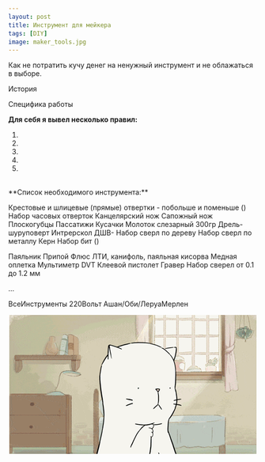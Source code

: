 ```yaml
---
layout: post 
title: Инструмент для мейкера
tags: [DIY]
image: maker_tools.jpg
---
```


Как не потратить кучу денег на ненужный инструмент и не облажаться в выборе.

<!--more-->

История

Специфика работы

**Для себя я вывел несколько правил:**

1.
2.
3.
4.
5.

<br/>
**Список необходимого инструмента:**

Крестовые и шлицевые (прямые) отвертки - побольше и поменьше ()
Набор часовых отверток
Канцелярский нож
Сапожный нож
Плоскогубцы
Пассатижи
Кусачки
Молоток слезарный 300гр
Дрель-шуруповерт Интрерскол ДШВ-
Набор сверл по дереву
Набор сверл по металлу
Керн
Набор бит ()

Паяльник
Припой
Флюс ЛТИ, канифоль, паяльная кисорва
Медная оплетка
Мультиметр DVT
Клеевой пистолет
Гравер
Набор сверел от 0.1 до 1.2 мм

...


ВсеИнструменты
220Вольт
Ашан/Оби/ЛеруаМерлен

<p align="center">
	<img src="public/img/maker_cat.gif" align = "middle" alt="Гифка с котом-мейкером"/>
</p>